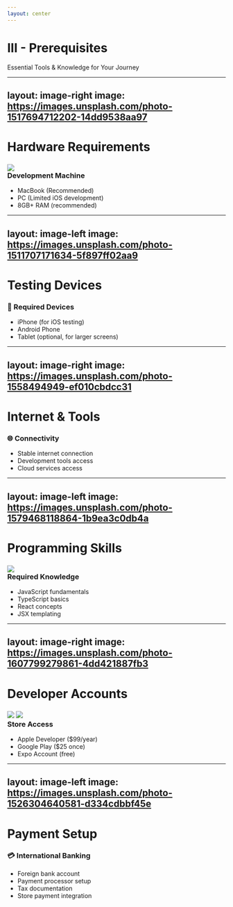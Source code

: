 ```yaml
---
layout: center
---
```


<div class="text-center">
  <h1 class="text-5xl font-bold mb-4 bg-gradient-to-r from-purple-600 to-pink-500 bg-clip-text text-transparent">
    III - Prerequisites
  </h1>
  <p class="text-xl text-gray-600">Essential Tools & Knowledge for Your Journey</p>
</div>

---
layout: image-right
image: https://images.unsplash.com/photo-1517694712202-14dd9538aa97
---

<div class="flex flex-col gap-6">
  <h1 class="text-4xl font-bold">Hardware Requirements</h1>
  <div class="text-xl leading-relaxed text-gray-700">
    <h3 class="font-bold mb-4 flex items-center gap-2">
      <div class="w-8 h-8">
        <img src="/images/Apple_light.svg" class="w-full h-full" />
      </div>
      Development Machine
    </h3>
    <ul class="space-y-2">
      <li>MacBook (Recommended)</li>
      <li>PC (Limited iOS development)</li>
      <li>8GB+ RAM (recommended)</li>
    </ul>
  </div>
</div>

---
layout: image-left
image: https://images.unsplash.com/photo-1511707171634-5f897ff02aa9
---

<div class="flex flex-col gap-6">
  <h1 class="text-4xl font-bold">Testing Devices</h1>
  <div class="text-xl leading-relaxed text-gray-700">
    <h3 class="font-bold mb-4 flex items-center gap-2">
      <span class="text-2xl">📱</span>
      Required Devices
    </h3>
    <ul class="space-y-2">
      <li>iPhone (for iOS testing)</li>
      <li>Android Phone</li>
      <li>Tablet (optional, for larger screens)</li>
    </ul>
  </div>
</div>

---
layout: image-right
image: https://images.unsplash.com/photo-1558494949-ef010cbdcc31
---

<div class="flex flex-col gap-6">
  <h1 class="text-4xl font-bold">Internet & Tools</h1>
  <div class="text-xl leading-relaxed text-gray-700">
    <h3 class="font-bold mb-4 flex items-center gap-2">
      <span class="text-2xl">🌐</span>
      Connectivity
    </h3>
    <ul class="space-y-2">
      <li>Stable internet connection</li>
      <li>Development tools access</li>
      <li>Cloud services access</li>
    </ul>
  </div>
</div>

---
layout: image-left
image: https://images.unsplash.com/photo-1579468118864-1b9ea3c0db4a
---

<div class="flex flex-col gap-6">
  <h1 class="text-4xl font-bold">Programming Skills</h1>
  <div class="text-xl leading-relaxed text-gray-700">
    <h3 class="font-bold mb-4 flex items-center gap-2">
      <div class="w-8 h-8">
        <img src="/images/typescript.svg" class="w-full h-full" />
      </div>
      Required Knowledge
    </h3>
    <ul class="space-y-2">
      <li>JavaScript fundamentals</li>
      <li>TypeScript basics</li>
      <li>React concepts</li>
      <li>JSX templating</li>
    </ul>
  </div>
</div>

---
layout: image-right
image: https://images.unsplash.com/photo-1607799279861-4dd421887fb3
---

<div class="flex flex-col gap-6">
  <h1 class="text-4xl font-bold">Developer Accounts</h1>
  <div class="text-xl leading-relaxed text-gray-700">
    <h3 class="font-bold mb-4 flex items-center gap-2">
      <div class="w-8 h-8 flex gap-2">
        <img src="/images/Apple_light.svg" class="w-1/2 h-full" />
        <img src="/images/android.svg" class="w-1/2 h-full" />
      </div>
      Store Access
    </h3>
    <ul class="space-y-2">
      <li>Apple Developer ($99/year)</li>
      <li>Google Play ($25 once)</li>
      <li>Expo Account (free)</li>
    </ul>
  </div>
</div>

---
layout: image-left
image: https://images.unsplash.com/photo-1526304640581-d334cdbbf45e
---

<div class="flex flex-col gap-6">
  <h1 class="text-4xl font-bold">Payment Setup</h1>
  <div class="text-xl leading-relaxed text-gray-700">
    <h3 class="font-bold mb-4 flex items-center gap-2">
      <span class="text-2xl">💳</span>
      International Banking
    </h3>
    <ul class="space-y-2">
      <li>Foreign bank account</li>
      <li>Payment processor setup</li>
      <li>Tax documentation</li>
      <li>Store payment integration</li>
    </ul>
  </div>
</div>

